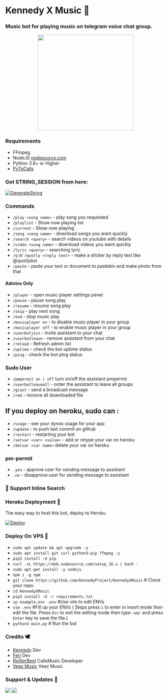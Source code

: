 <h1 align="centre">Kennedy X Music 🎵

### Music bot for playing music on telegram voice chat group.
<p align="center"><a href="https://t.me/kenbotsupport"><img src="https://telegra.ph/file/64cb85ec99e12dc0f8e47.jpg" width="300"></a></p>

<h3>Requirements</h3>

- FFmpeg
- NodeJS [nodesource.com](https://nodesource.com/)
- Python 3.8+ or Higher
- [PyTgCalls](https://github.com/pytgcalls/pytgcalls)

### Get STRING_SESSION from here:

[![GenerateString](https://img.shields.io/badge/repl.it-generateString-yellowgreen)](https://replit.com/@KennedyProject/String-Session#main.py)


### Commands 

- `/play <song name>` - play song you requested
- `/playlist` - Show now playing list
- `/current` - Show now playing
- `/song <song name>` - download songs you want quickly
- `/search <query>` - search videos on youtube with details
- `/video <song name>` - download videos you want quickly
- `/lyric <query>` - searching lyric 
- `/q` or `/quotly <reply text>` - make a sticker by reply text like @quotlybot
- `/paste` - paste your text or document to pastebin and make photo from that

#### Admins Only 
- `/player` - open music player settings panel
- `/pause` - pause song play
- `/resume` - resume song play
- `/skip` - play next song
- `/end` - stop music play
- `/musicplayer on` - to disable music player in your group
- `/musicplayer off` - to enable music player in your group
- `/userbotjoin` - invite assistant to your chat
- `/userbotleave` - remove assistant from your chat
- `/reload` - Refresh admin list
- `/uptime` - check the bot uptime status
- `/ping` - check the bot ping status

### Sudo User 
- `/pmpermit on | off` turn on/off the assistant pmpermit
- `/userbotleaveall` - order the assistant to leave all groups
- `/gcast` - send a broadcast message
- `/rmd` - remove all downloaded file

## If you deploy on heroku, sudo can :
- `/usage` - see your dynos usage for your app
- `/update` - to push last commit on github
- `/restart` - restarting your bot
- `/setvar <var> <value>` - add or retype your var on heroku
- `/delvar <var name>` delete your var on heroku

### pm-permit 
- `.yes` - approve user for sending message to assistant
- `.no` - disapprove user for sending message to assistant

### 🔎 Support Inline Search

### Heroku Deployment 💜
The easy way to host this bot, deploy to Heroku

[![Deploy](https://www.herokucdn.com/deploy/button.svg)](https://heroku.com/deploy?template=https://github.com/PratheekXD/KennedyXMusic)

### Deploy On VPS 💙

- `sudo apt update && apt upgrade -y`
- `sudo apt install git curl python3-pip ffmpeg -y`
- `pip3 install -U pip`
- `curl -sL https://deb.nodesource.com/setup_16.x | bash -`
- `sudo apt-get install -y nodejs`
- `npm i -g npm`
- `git clone https://github.com/KennedyProject/KennedyXMusic` # Clone your repo.
- `cd KennedyXMusic`
- `pip3 install -U -r requirements.txt`
- `cp example.env .env` #Use vim to edit ENVs
- `vim .env` #Fill up your ENVs ( Steps press `i` to enter in insert mode then edit the file. Press `Esc` to exit the editing mode then type `:wq!` and press `Enter` key to save the file.)
- `python3 main.py` # Run the bot

### Credits 🕊️
- [Kennedy](https://github.com/KennedyProject) Dev
- [Feri](https://github.com/FeriEXP) Dev
- [RojSerBest](https://github.com/rojserbest) CallsMusic Developer
- [Veez Music](https://github.com/levina-lab/veezmusic) Veez Music

### Support & Updates 🛵
<a href="https://t.me/somalimusicbot"><img src="https://img.shields.io/badge/Join-Group%20Support-red.svg?style=for-the-badge&logo=Telegram"></a> <a href="https://t.me/somalimusicbot"><img src="https://img.shields.io/badge/Join-Updates%20Channel-white.svg?style=for-the-badge&logo=Telegram"></a>
